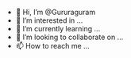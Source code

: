 - 👋 Hi, I’m @Gururaguram
- 👀 I’m interested in ...
- 🌱 I’m currently learning ...
- 💞️ I’m looking to collaborate on ...
- 📫 How to reach me ...

<!---
Gururaguram/Gururaguram is a ✨ special ✨ repository because its `README.md` (this file) appears on your GitHub profile.
You can click the Preview link to take a look at your changes.
--->
